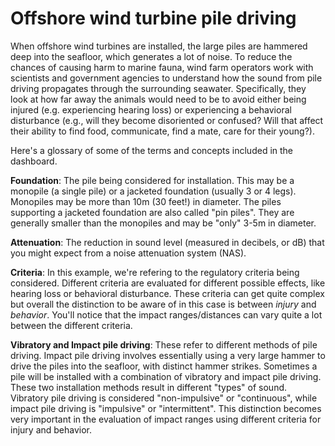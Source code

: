 # Offshore wind turbine pile driving

When offshore wind turbines are installed, the large piles are hammered deep into the seafloor, which generates a lot of noise. To reduce the chances of causing harm to marine fauna, wind farm operators work with scientists and government agencies to understand how the sound from pile driving propagates through the surrounding seawater. Specifically, they look at how far away the animals would need to be to avoid either being injured (e.g. experiencing hearing loss) or experiencing a behavioral disturbance (e.g., will they become disoriented or confused? Will that affect their ability to find food, communicate, find a mate, care for their young?).

Here's a glossary of some of the terms and concepts included in the dashboard. 

**Foundation**: The pile being considered for installation. This may be a monopile (a single pile) or a jacketed foundation (usually 3 or 4 legs). Monopiles may be more than 10m (30 feet!) in diameter. The piles supporting a jacketed foundation are also called "pin piles". They are generally smaller than the monopiles and may be "only" 3-5m in diameter.

**Attenuation**: The reduction in sound level (measured in decibels, or dB) that you might expect from a noise attenuation system (NAS). 

**Criteria**: In this example, we're refering to the regulatory criteria being considered. Different criteria are evaluated for different possible effects, like hearing loss or behavioral disturbance. These criteria can get quite complex but overall the distinction to be aware of in this case is between *injury* and *behavior*. You'll notice that the impact ranges/distances can vary quite a lot between the different criteria. 

**Vibratory and Impact pile driving**: These refer to different methods of pile driving. Impact pile driving involves essentially using a very large hammer to drive the piles into the seafloor, with distinct hammer strikes. Sometimes a pile will be installed with a combination of vibratory and impact pile driving. These two installation methods result in different "types" of sound. Vibratory pile driving is considered "non-impulsive" or "continuous", while impact pile driving is "impulsive" or "intermittent". This distinction becomes very important in the evaluation of impact ranges using different criteria for injury and behavior. 
